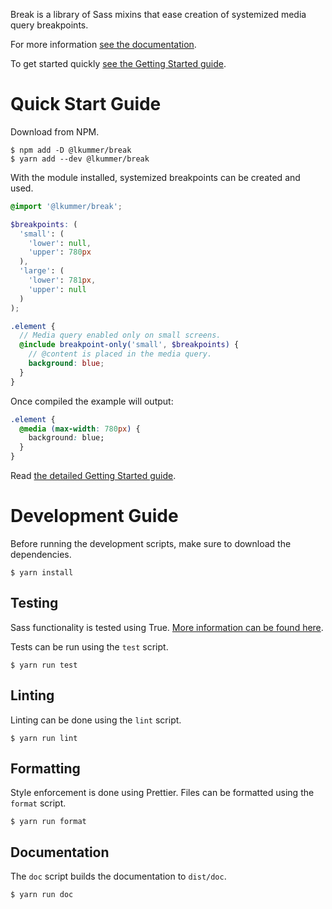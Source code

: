 Break is a library of Sass mixins that ease creation of systemized media query
breakpoints.

For more information [see the documentation](https://lkummer.github.io/break/).

To get started quickly
[see the Getting Started guide](https://lkummer.github.io/break/guide/getting-started/).

# Quick Start Guide

Download from NPM.

```
$ npm add -D @lkummer/break
$ yarn add --dev @lkummer/break
```

With the module installed, systemized breakpoints can be created and used.

```scss
@import '@lkummer/break';

$breakpoints: (
  'small': (
    'lower': null,
    'upper': 780px
  ),
  'large': (
    'lower': 781px,
    'upper': null
  )
);

.element {
  // Media query enabled only on small screens.
  @include breakpoint-only('small', $breakpoints) {
    // @content is placed in the media query.
    background: blue;
  }
}
```

Once compiled the example will output:

```css
.element {
  @media (max-width: 780px) {
    background: blue;
  }
}
```

Read [the detailed Getting Started guide](https://lkummer.github.io/break/guide/getting-started/).

# Development Guide

Before running the development scripts, make sure to download the dependencies.

```
$ yarn install
```

## Testing

Sass functionality is tested using True. [More information
can be found here](https://www.oddbird.net/true/docs/index.html).

Tests can be run using the `test` script.

```
$ yarn run test
```

## Linting

Linting can be done using the `lint` script.

```
$ yarn run lint
```

## Formatting

Style enforcement is done using Prettier.
Files can be formatted using the `format` script.

```
$ yarn run format
```

## Documentation

The `doc` script builds the documentation to `dist/doc`.

```
$ yarn run doc
```
